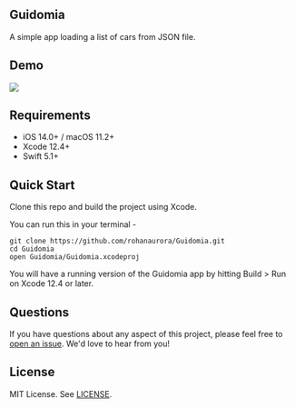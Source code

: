 ## Guidomia
A simple app loading a list of cars from JSON file.

## Demo

![](Guidomia/ProjectDemo.gif)

## Requirements
-   iOS 14.0+ / macOS 11.2+ 
-   Xcode 12.4+
-   Swift 5.1+

## Quick Start

Clone this repo and build the project using Xcode. 

You can run this in your terminal -

    git clone https://github.com/rohanaurora/Guidomia.git
    cd Guidomia
    open Guidomia/Guidomia.xcodeproj

You will have a running version of the Guidomia app by hitting Build > Run on Xcode 12.4 or later.


## Questions
If you have questions about any aspect of this project, please feel free to [open an issue](https://github.com/rohanaurora/Guidomia/issues). We'd love to hear from you!

## License
MIT License. See [LICENSE](https://github.com/rohanaurora/Guidomia/blob/main/LICENSE).
